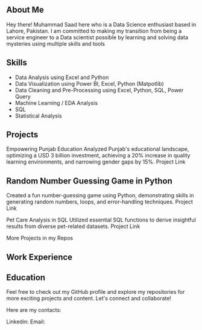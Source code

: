 ## About Me
Hey there! Muhammad Saad here who is a Data Science enthusiast based in Lahore, Pakistan.
I am committed to making my transition from being a service engineer to a Data scientist possible by learning and solving data mysteries using multiple skills and tools
## Skills
- Data Analysis using Excel and Python
- Data Visualization using Power BI, Excel, Python (Matpotlib)
- Data Cleaning and Pre-Processing using Excel, Python, SQL, Power Query
- Machine Learning / EDA Analysis
- SQL
- Statistical Analysis

## Projects
Empowering Punjab Education
Analyzed Punjab's educational landscape, optimizing a USD 3 billion investment, achieving a 20% increase in quality learning environments, and narrowing gender gaps by 15%.
Project Link

## Random Number Guessing Game in Python
Created a fun number-guessing game using Python, demonstrating skills in generating random numbers, loops, and error-handling techniques.
Project Link

Pet Care Analysis in SQL
Utilized essential SQL functions to derive insightful results from diverse pet-related datasets.
Project Link

More Projects in my Repos

## Work Experience


## Education

Feel free to check out my GitHub profile and explore my repositories for more exciting projects and content. Let's connect and collaborate!

Here are my contacts:

Linkedin: 
Email: 
